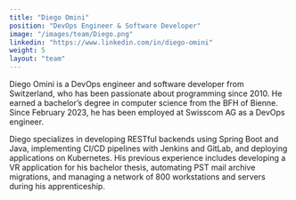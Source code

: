 ```yaml
---
title: "Diego Omini"
position: "DevOps Engineer & Software Developer"
image: "/images/team/Diego.png"  
linkedin: "https://www.linkedin.com/in/diego-omini" 
weight: 5 
layout: "team"
---
```


Diego Omini is a DevOps engineer and software developer from Switzerland, who has been passionate about programming since 2010. He earned a bachelor’s degree in computer science from the BFH of Bienne. Since February 2023, he has been employed at Swisscom AG as a DevOps engineer.

Diego specializes in developing RESTful backends using Spring Boot and Java, implementing CI/CD pipelines with Jenkins and GitLab, and deploying applications on Kubernetes. His previous experience includes developing a VR application for his bachelor thesis, automating PST mail archive migrations, and managing a network of 800 workstations and servers during his apprenticeship.
